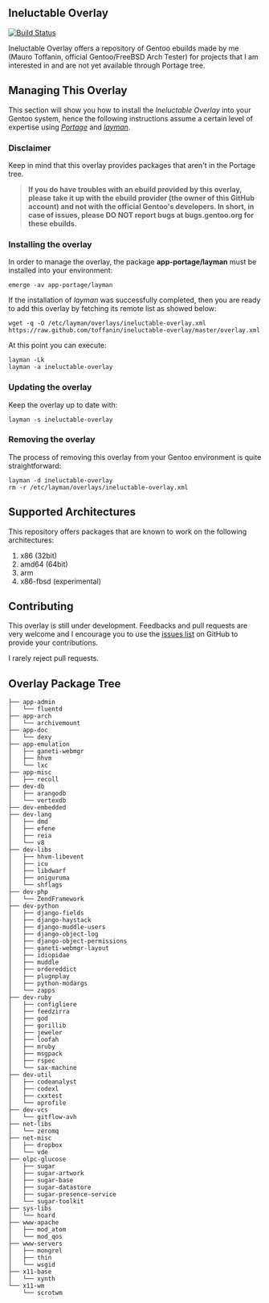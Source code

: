 ## Ineluctable Overlay

[![Build Status](https://travis-ci.org/toffanin/ineluctable-overlay.png)](https://travis-ci.org/toffanin/ineluctable-overlay)

Ineluctable Overlay offers a repository of Gentoo ebuilds made by me (Mauro Toffanin, official Gentoo/FreeBSD Arch Tester) for projects that I am interested in and are not yet available through Portage tree.

## Managing This Overlay

This section will show you how to install the _Ineluctable Overlay_ into your Gentoo system, hence the following instructions assume a certain level of expertise using [_Portage_](http://www.gentoo.org/doc/en/handbook/handbook-x86.xml?part=2&chap=1) and [_layman_]( http://layman.sourceforge.net).

### Disclaimer

Keep in mind that this overlay provides packages that aren't in the Portage tree.

> **If you do have troubles with an ebuild provided by this overlay, please take it up with the ebuild provider (the owner of this GitHub account) and not with the official Gentoo's developers. In short, in case of issues, please DO NOT report bugs at bugs.gentoo.org for these ebuilds.**


### Installing the overlay

In order to manage the overlay, the package **app-portage/layman** must be installed into your environment:

```
emerge -av app-portage/layman
```

If the installation of _layman_ was successfully completed, then you are ready to add this overlay by fetching its remote list as showed below:

```
wget -q -O /etc/layman/overlays/ineluctable-overlay.xml https://raw.github.com/toffanin/ineluctable-overlay/master/overlay.xml
```

At this point you can execute:

```
layman -Lk
layman -a ineluctable-overlay
```


### Updating the overlay

Keep the overlay up to date with:

```
layman -s ineluctable-overlay
```


### Removing the overlay

The process of removing this overlay from your Gentoo environment is quite straightforward:

```
layman -d ineluctable-overlay
rm -r /etc/layman/overlays/ineluctable-overlay.xml
```

## Supported Architectures

This repository offers packages that are known to work on the following architectures:

1. x86 (32bit)
2. amd64 (64bit)
3. arm
4. x86-fbsd (experimental)


## Contributing

This overlay is still under development. Feedbacks and pull requests are very welcome and I encourage you to use the [issues list](https://github.com/toffanin/ineluctable-overlay/issues) on GitHub to provide your contributions.

I rarely reject pull requests.


## Overlay Package Tree

```
├── app-admin
│   └── fluentd
├── app-arch
│   └── archivemount
├── app-doc
│   └── dexy
├── app-emulation
│   ├── ganeti-webmgr
│   ├── hhvm
│   └── lxc
├── app-misc
│   ├── recoll
├── dev-db
│   ├── arangodb
│   └── vertexdb
├── dev-embedded
├── dev-lang
│   ├── dmd
│   ├── efene
│   ├── reia
│   └── v8
├── dev-libs
│   ├── hhvm-libevent
│   ├── icu
│   ├── libdwarf
│   ├── oniguruma
│   └── shflags
├── dev-php
│   └── ZendFramework
├── dev-python
│   ├── django-fields
│   ├── django-haystack
│   ├── django-muddle-users
│   ├── django-object-log
│   ├── django-object-permissions
│   ├── ganeti-webmgr-layout
│   ├── idiopidae
│   ├── muddle
│   ├── ordereddict
│   ├── plugnplay
│   ├── python-modargs
│   └── zapps
├── dev-ruby
│   ├── configliere
│   ├── feedzirra
│   ├── god
│   ├── gorillib
│   ├── jeweler
│   ├── loofah
│   ├── mruby
│   ├── msgpack
│   ├── rspec
│   └── sax-machine
├── dev-util
│   ├── codeanalyst
│   ├── codexl
│   ├── cxxtest
│   └── oprofile
├── dev-vcs
│   └── gitflow-avh
├── net-libs
│   └── zeromq
├── net-misc
│   ├── dropbox
│   └── vde
├── olpc-glucose
│   ├── sugar
│   ├── sugar-artwork
│   ├── sugar-base
│   ├── sugar-datastore
│   ├── sugar-presence-service
│   └── sugar-toolkit
├── sys-libs
│   └── hoard
├── www-apache
│   ├── mod_atom
│   └── mod_qos
├── www-servers
│   ├── mongrel
│   ├── thin
│   └── wsgid
├── x11-base
│   └── xynth
└── x11-wm
    └── scrotwm
```